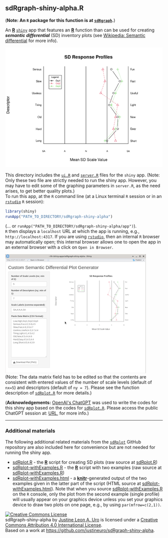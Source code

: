 ## sdRgraph-shiny-alpha.R
(**Note: An `R` package for this function is at [`sdRgraph`](https://github.com/justineuro/sdRgraph).**)  

An [**R**](https://cran.r-project.org/) [`shiny`](https://shiny.posit.co/) app that features an [**R**](https://cran.r-project.org/) function than can be used for creating ***semantic differential*** (SD) inventory plots (see [Wikipedia: Semantic differential](https://en.wikipedia.org/wiki/Semantic_differential) for more info).  

![](./images/sdRplot1.png)


This directory includes the [`ui.R`](./ui.R)  and [`server.R`](./server.R) files for the `shiny` app. (Note: Only these two file are strictly needed to run the shiny app.  However, you may have to edit some of the graphing parameters in `server.R`, as the need arises, to get better quality plots.)  
To run this app, at the `R` command line (at a Linux terminal `R` session or in an [`rstudio`](https://posit.co/downloads/) `R` session):

```R
library(shiny)
runApp("PATH_TO_DIRECTORY/sdRgraph-shiny-alpha")
```

(... or `runApp("PATH_TO_DIRECTORY/sdRgraph-shiny-alpha/app")`).   
`R` then displays a `localhost` URL at which the app is running, e.g., `http://localhost:4317`.  If you are using [`rstudio`](https://posit.co/downloads/), then an internal `R` browser may automatically open;  this internal browser allows one to open the app in an external browser with a click on `Open in Browser`.  

![](./images/sdRgraph-shiny-alpha.png)  
(Note: The data matrix field has to be edited so that the contents are consistent with entered values of the number of scale levels (default of `nx=5`) and descriptors (default of `ny = 7`).  Please see the function description of [`sdRplot.R`](./sdRplot.R) for more details.)

(**Acknowledgements:** [OpenAI's ChatGPT](https://chatgpt.com/) was used to write the codes for this shiny app based on the codes for [`sdRplot.R`](./sdRplot).  Please access the public ChatGPT session at: [URL](https://chatgpt.com/share/68662781-1afc-8002-b2a4-797d0450d084), for more info.)


---
### Additional materials
The following additional related materials from the [`sdRplot`](https://github.com/justineuro/sdRplot) GitHub repository are also included here for convenience but are not needed for running the shiny app.

* [sdRplot.R](./sdRplot.R) - the [**R**](https://cran.r-project.org/) script for creating SD plots (raw source at [sdRplot.R](https://raw.githubusercontent.com/justineuro/sdRplot/master/sdRplot.R))
* [sdRplot-withExamples.R](./sdRplot-withExamples.R) - the [**R**](https://cran.r-project.org/) script with two examples (raw source at [sdRplot-withExamples.R](https://raw.githubusercontent.com/justineuro/sdRplot/master/sdRplot-withExamples.R))
* [sdRplot-withExamples.html](http://justineuro.github.io/sdRplot/sdRplot-withExamples.html) - a [**knitr**](http://yihui.name/knitr/)-generated output of the two examples given in the latter part of the script (HTML source at [sdRplot-withExamples.html](./sdRplot-withExamples.html)).  Note that when you source [sdRplot-withExamples.R](./sdRplot-withExamples.R) on the `R` console, only the plot from the second example (single profile) will usually appear on your graphics device unless you set your graphics device to draw two plots on one page, e.g., by using `par(mfrow=c(2,1))`.
  
  
<a rel="license" href="http://creativecommons.org/licenses/by/4.0/"><img alt="Creative Commons License" style="border-width:0" src="https://i.creativecommons.org/l/by/4.0/80x15.png" /></a><br /><span xmlns:dct="http://purl.org/dc/terms/" property="dct:title">sdRgraph-shiny-alpha</span> by <a xmlns:cc="http://creativecommons.org/ns#" href="https://github.com/justineuro/" property="cc:attributionName" rel="cc:attributionURL">Justine Leon A. Uro</a> is licensed under a <a rel="license" href="http://creativecommons.org/licenses/by/4.0/">Creative Commons Attribution 4.0 International License</a>.<br />Based on a work at <a xmlns:dct="http://purl.org/dc/terms/" href="https://github.com/justineuro/sdRgraph-shiny-alpha" rel="dct:source">https://github.com/justineuro/sdRgraph-shiny-alpha</a>.